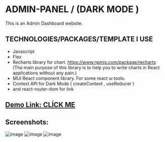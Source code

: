 # ADMIN-PANEL / (DARK MODE )

This is an Admin Dashboard website. 


## TECHNOLOGIES/PACKAGES/TEMPLATE I USE
* Javascript
* Flex
* Recharts library for chart. https://www.npmjs.com/package/recharts (The main purpose of this library is to help you to write charts in React applications without any pain.)
* MUI React component lıbrary. For some react uı tools.
* Context API for Dark Mode ( createContext , useReducer )
* and react-router-dom for link



##  <a href="https://starlit-souffle-341996.netlify.app/" target="_blank" alt="demo link">Demo Link: CLİCK ME </a>

## Screenshots:
![image](https://user-images.githubusercontent.com/72821281/204086751-26e09575-13b6-4ee3-a84a-9008dfa9126e.png)
![image](https://user-images.githubusercontent.com/72821281/204086756-99ea1185-8e31-4ddc-bd55-85537108c146.png)
![image](https://user-images.githubusercontent.com/72821281/204086764-038402c1-b10e-47d6-9ce6-148f758c399e.png)




